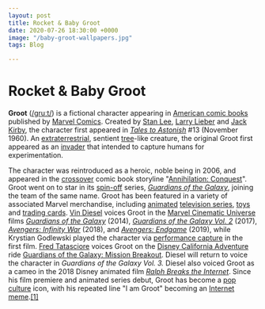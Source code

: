 ```yaml
---
layout: post
title: Rocket & Baby Groot
date: 2020-07-26 18:30:00 +0000
image: "/baby-groot-wallpapers.jpg"
tags: Blog

---
```

# Rocket & Baby Groot

**Groot** ([/ɡruːt/](https://en.wikipedia.org/wiki/Help:IPA/English "Help:IPA/English")) is a fictional character appearing in [American comic books](https://en.wikipedia.org/wiki/American_comic_book "American comic book") published by [Marvel Comics](https://en.wikipedia.org/wiki/Marvel_Comics "Marvel Comics"). Created by [Stan Lee](https://en.wikipedia.org/wiki/Stan_Lee "Stan Lee"), [Larry Lieber](https://en.wikipedia.org/wiki/Larry_Lieber "Larry Lieber") and [Jack Kirby](https://en.wikipedia.org/wiki/Jack_Kirby "Jack Kirby"), the character first appeared in [_Tales to Astonish_](https://en.wikipedia.org/wiki/Tales_to_Astonish "Tales to Astonish") #13 (November 1960). An [extraterrestrial](https://en.wikipedia.org/wiki/Extraterrestrials_in_fiction "Extraterrestrials in fiction"), sentient [tree](https://en.wikipedia.org/wiki/Tree "Tree")-like creature, the original Groot first appeared as an [invader](https://en.wikipedia.org/wiki/Alien_invasion "Alien invasion") that intended to capture humans for experimentation.

The character was reintroduced as a heroic, noble being in 2006, and appeared in the [crossover](https://en.wikipedia.org/wiki/Fictional_crossover "Fictional crossover") comic book storyline "[Annihilation: Conquest](https://en.wikipedia.org/wiki/Annihilation:_Conquest "Annihilation: Conquest")". Groot went on to star in its [spin-off](https://en.wikipedia.org/wiki/Spin-off_(media) "Spin-off (media)") series, [_Guardians of the Galaxy_](https://en.wikipedia.org/wiki/Guardians_of_the_Galaxy_(2008_team) "Guardians of the Galaxy (2008 team)"), joining the team of the same name. Groot has been featured in a variety of associated Marvel merchandise, including [animated](https://en.wikipedia.org/wiki/Animation "Animation") [television series](https://en.wikipedia.org/wiki/Television_series "Television series"), [toys](https://en.wikipedia.org/wiki/Toy "Toy") and [trading cards](https://en.wikipedia.org/wiki/Trading_card "Trading card"). [Vin Diesel](https://en.wikipedia.org/wiki/Vin_Diesel "Vin Diesel") voices Groot in the [Marvel Cinematic Universe](https://en.wikipedia.org/wiki/Marvel_Cinematic_Universe "Marvel Cinematic Universe") films [_Guardians of the Galaxy_](https://en.wikipedia.org/wiki/Guardians_of_the_Galaxy_(film) "Guardians of the Galaxy (film)") (2014), [_Guardians of the Galaxy Vol. 2_](https://en.wikipedia.org/wiki/Guardians_of_the_Galaxy_Vol._2 "Guardians of the Galaxy Vol. 2") (2017), [_Avengers: Infinity War_](https://en.wikipedia.org/wiki/Avengers:_Infinity_War "Avengers: Infinity War") (2018), and [_Avengers: Endgame_](https://en.wikipedia.org/wiki/Avengers:_Endgame "Avengers: Endgame") (2019), while Krystian Godlewski played the character via [performance capture](https://en.wikipedia.org/wiki/Performance_capture "Performance capture") in the first film. [Fred Tatasciore](https://en.wikipedia.org/wiki/Fred_Tatasciore "Fred Tatasciore") voices Groot on the [Disney California Adventure](https://en.wikipedia.org/wiki/Disney_California_Adventure "Disney California Adventure") ride [Guardians of the Galaxy: Mission Breakout](https://en.wikipedia.org/wiki/Guardians_of_the_Galaxy_%E2%80%93_Mission:_Breakout! "Guardians of the Galaxy – Mission: Breakout!"). Diesel will return to voice the character in _Guardians of the Galaxy Vol. 3._ Diesel also voiced Groot as a cameo in the 2018 Disney animated film [_Ralph Breaks the Internet_](https://en.wikipedia.org/wiki/Ralph_Breaks_the_Internet "Ralph Breaks the Internet"). Since his film premiere and animated series debut, Groot has become a [pop culture](https://en.wikipedia.org/wiki/Pop_culture "Pop culture") icon, with his repeated line "I am Groot" becoming an [Internet meme](https://en.wikipedia.org/wiki/Internet_meme "Internet meme").[\[1\]](https://en.wikipedia.org/wiki/Groot#cite_note-1)